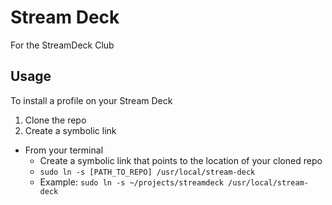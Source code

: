 # Stream Deck
For the StreamDeck Club

## Usage
To install a profile on your Stream Deck
1. Clone the repo
2. Create a symbolic link 
  * From your terminal
    * Create a symbolic link that points to the location of your cloned repo
    * `sudo ln -s [PATH_TO_REPO] /usr/local/stream-deck`
    * Example: `sudo ln -s ~/projects/streamdeck /usr/local/stream-deck`
